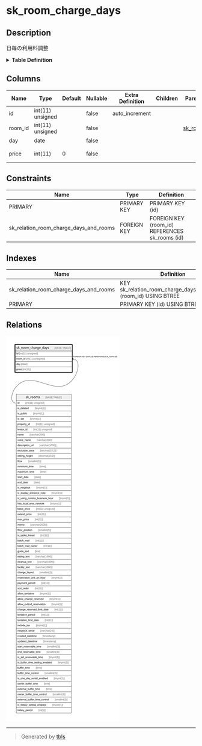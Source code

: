 # sk_room_charge_days

## Description

日毎の利用料調整

<details>
<summary><strong>Table Definition</strong></summary>

```sql
CREATE TABLE `sk_room_charge_days` (
  `id` int(11) unsigned NOT NULL AUTO_INCREMENT COMMENT 'id',
  `room_id` int(11) unsigned NOT NULL,
  `day` date NOT NULL COMMENT '対象日',
  `price` int(11) NOT NULL DEFAULT '0' COMMENT '値段の増減',
  PRIMARY KEY (`id`),
  KEY `sk_relation_room_charge_days_and_rooms` (`room_id`),
  CONSTRAINT `sk_relation_room_charge_days_and_rooms` FOREIGN KEY (`room_id`) REFERENCES `sk_rooms` (`id`) ON DELETE CASCADE ON UPDATE CASCADE
) ENGINE=InnoDB AUTO_INCREMENT=[Redacted by tbls] DEFAULT CHARSET=utf8 COMMENT='日毎の利用料調整'
```

</details>

## Columns

| Name | Type | Default | Nullable | Extra Definition | Children | Parents | Comment |
| ---- | ---- | ------- | -------- | ---------------- | -------- | ------- | ------- |
| id | int(11) unsigned |  | false | auto_increment |  |  | id |
| room_id | int(11) unsigned |  | false |  |  | [sk_rooms](sk_rooms.md) |  |
| day | date |  | false |  |  |  | 対象日 |
| price | int(11) | 0 | false |  |  |  | 値段の増減 |

## Constraints

| Name | Type | Definition |
| ---- | ---- | ---------- |
| PRIMARY | PRIMARY KEY | PRIMARY KEY (id) |
| sk_relation_room_charge_days_and_rooms | FOREIGN KEY | FOREIGN KEY (room_id) REFERENCES sk_rooms (id) |

## Indexes

| Name | Definition |
| ---- | ---------- |
| sk_relation_room_charge_days_and_rooms | KEY sk_relation_room_charge_days_and_rooms (room_id) USING BTREE |
| PRIMARY | PRIMARY KEY (id) USING BTREE |

## Relations

![er](sk_room_charge_days.svg)

---

> Generated by [tbls](https://github.com/k1LoW/tbls)
